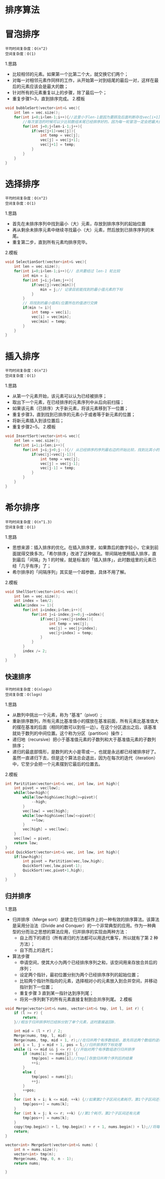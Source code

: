 # 排序算法

# 冒泡排序
```
平均时间复杂度：O(n^2)
空间复杂度：O(1)
```

1.思路
+ 比较相邻的元素。如果第一个比第二个大，就交换它们两个；
+ 对每一对相邻元素作同样的工作，从开始第一对到结尾的最后一对，这样在最后的元素应该会是最大的数；
+ 针对所有的元素重复以上的步骤，除了最后一个；
+ 重复步骤1~3，直到排序完成。
2.模板
```C++
void bubbleSort(vector<int>& vec){
    int len = vec.size();
    for(int i=0;i<len-1;i++){//这里小于len-1是因为要顾及后面判断存在vec[i+1]的情况，防止越界。
        //每次冒泡的时候可以少比较数组末尾已经排序好的。因为每一轮冒泡一定会把最大的数放到末尾。
        for(int j=0;j<len-i-1;j++){
            if(vec[j+1]<vec[j]){
                int temp = vec[j];
                vec[j] = vec[j+1];
                vec[j+1] = temp;
            }
        }
    }
}
```
# 选择排序
```
平均时间复杂度：O(n^2)
空间复杂度：O(1)
```

1.思路
+ 首先在未排序序列中找到最小（大）元素，存放到排序序列的起始位置
+ 再从剩余未排序元素中继续寻找最小（大）元素，然后放到已排序序列的末尾。
+ 重复第二步，直到所有元素均排序完毕。

2.模板
```C++
void SelectionSort(vector<int>& vec){
    int len = vec.size();
    for(int i=0;i<len-1;i++){// 总共要经过 len-1 轮比较
        int min = i;
        for(int j=i;j<len;j++){
            if(vec[j]<vec[min]){
                min = j;// 记录目前能找到的最小值元素的下标
            }
        }
        // 将找到的最小值和i位置所在的值进行交换
        if(min != i){
            int temp = vec[i];
            vec[i] = vec[min];
            vec[min] = temp;
        }
    }
}
```
# 插入排序
```
平均时间复杂度：O(n^2)
空间复杂度：O(1)
```

1.思路
+ 从第一个元素开始，该元素可以认为已经被排序；
+ 取出下一个元素，在已经排序的元素序列中从后向前扫描；
+ 如果该元素（已排序）大于新元素，将该元素移到下一位置；
+ 重复步骤3，直到找到已排序的元素小于或者等于新元素的位置；
+ 将新元素插入到该位置后；
+ 重复步骤2~5。
2.模板
```C++
void InsertSort(vector<int>& vec){
    int len = vec.size();
    for(int i=1;i<len;i++){
        for(int j=i;j>0;j--){// 从已经排序的序列最右边的开始比较，找到比其小的数
            if(vec[j]<vec[j-1]){
                int temp = vec[j];
                vec[j] = vec[j-1];
                vec[j-1] = temp;
            }
        }
    }
}

```
# 希尔排序

```
平均时间复杂度：O(n^1.3)
空间复杂度：O(1)
```
1.思路

+ 思想来源：插入排序的优化。在插入排序里，如果靠后的数字较小，它来到前面就得交换多次。「希尔排序」改进了这种做法。带间隔地使用插入排序，直到最后「间隔」为 1 的时候，就是标准的「插入排序」，此时数组里的元素已经「几乎有序」了；
+ 希尔排序的「间隔序列」其实是一个超参数，具体不用了解。

2.模板
```C++
void ShellSort(vector<int>& vec){
    int len = vec.size();
    int index = len/2;
    while(index >= 1){
        for(int i=index;i<len;i++){
            for(int j=i-index;j>=0;j-=index){
                if(vec[j]>vec[j+index]){
                    int temp = vec[j];
                    vec[j] = vec[j+index];
                    vec[j+index] = temp;
                }
            }
        }
        index /= 2;
    }
}
```
## 快速排序

```
平均时间复杂度：O(nlogn)
空间复杂度：O(logn)
```

1.思路

+ 从数列中挑出一个元素，称为 “基准”（pivot）;
+ 重新排序数列，所有元素比基准值小的摆放在基准前面，所有元素比基准值大的摆在基准的后面（相同的数可以到任一边）。在这个分区退出之后，该基准就处于数列的中间位置。这个称为分区（partition）操作；
+ 递归地（recursive）把小于基准值元素的子数列和大于基准值元素的子数列排序；
+ 递归的最底部情形，是数列的大小是零或一，也就是永远都已经被排序好了。虽然一直递归下去，但是这个算法总会退出，因为在每次的迭代（iteration）中，它至少会把一个元素摆到它最后的位置去。

2.模板
```C++
int Paritition(vector<int>& vec, int low, int high){
    int pivot = vec[low];
    while(low<high){
        while(low<high&&vec[high]>=pivot){
            --high;
        }
        vec[low] = vec[high];
        while(low<high&&vec[low]<=pivot){
            ++low;
        }
        vec[high] = vec[low];
    }
    vec[low] = pivot;
    return low;
}
void QuickSort(vector<int>& vec, int low, int high){
    if(low<high){
        int pivot = Paritition(vec,low,high);
        QuickSort(vec,low,pivot-1);
        QuickSort(vec,pivot+1,high);
    }
}
```
## 归并排序

1.思路

+ 归并排序（Merge sort）是建立在归并操作上的一种有效的排序算法。该算法是采用分治法（Divide and Conquer）的一个非常典型的应用。作为一种典型的分而治之思想的算法应用，归并排序的实现由两种方法：
  - 自上而下的递归（所有递归的方法都可以用迭代重写，所以就有了第 2 种方法）；
  - 自下而上的迭代； 
+ 算法步骤
  - 申请空间，使其大小为两个已经排序序列之和，该空间用来存放合并后的序列；
  - 设定两个指针，最初位置分别为两个已经排序序列的起始位置；
  - 比较两个指针所指向的元素，选择相对小的元素放入到合并空间，并移动指针到下一位置；
  - 重复步骤 3 直到某一指针达到序列尾；
  - 将另一序列剩下的所有元素直接复制到合并序列尾。
2.模板
```C++
void Merge(vector<int>& nums, vector<int>& tmp, int l, int r) {
    if (l >= r) {
        return;
    }//相当于归并排序时已经拆分到了单个元素，这时直接返回0.

    int mid = (l + r) / 2;
    Merge(nums, tmp, l, mid) ;
    Merge(nums, tmp, mid + 1, r);//在归并两个有序数组前，首先将这两个数组的逆序对数目进行归并。
    int i = l, j = mid + 1, pos = l;//归并排序的下标处理
    while (i <= mid && j <= r) {//开始对两个有序数组进行归并排序
        if (nums[i] <= nums[j]) {
            tmp[pos] = nums[i];//tmp[]存放归并两个序列后的结果
            ++i;
        }
        else {
            tmp[pos] = nums[j];
            ++j;
        }
        ++pos;
    }
    for (int k = i; k <= mid; ++k) {//如果第2个子区间元素耗尽，第1个子区间还有元素，则全部拷贝入tmp
        tmp[pos++] = nums[k];
    }
    for (int k = j; k <= r; ++k) {//第1个耗尽，第2个子区间还有元素
        tmp[pos++] = nums[k];
    }
    copy(tmp.begin() + l, tmp.begin() + r + 1, nums.begin() + l);//将每一次归并排序结果拷贝到nums中。
    return;
}

vector<int> MergeSort(vector<int>& nums) {
    int n = nums.size();
    vector<int> tmp(n);
    Merge(nums, tmp, 0, n - 1);
    return nums;

}
```
